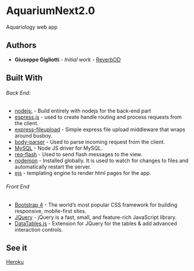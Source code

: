 # AquariumNext2.0
 Aquariology web app
 
 ## Authors

* **Giuseppe Gigliotti** - *Initial work* - [ReverbOD](https://gigliottigiuseppe.it)
 
## Built With
###### Back End:
* [nodejs:](https://nodejs.org/en/) - Build entirely with nodejs for the back-end part
* [espress.js](https://expressjs.com/it/) - used to create handle routing and process requests from the client.
* [express-fileupload](https://www.npmjs.com/package/express-fileupload) - Simple express file upload middleware that wraps around busboy.
* [body-parser](https://www.npmjs.com/package/body-parser) - Used to parse incoming request from the client.
* [MySQL](https://www.npmjs.com/package/mysql) - Node JS driver for MySQL.
* [req-flash](https://www.npmjs.com/package/req-flash) - Used to send flash messages to the view.
* [nodemon](https://www.npmjs.com/package/nodemon) - Installed globally. It is used to watch for changes to files and automatically restart the server.
* [ejs](https://ejs.co/) - templating engine to render html pages for the app.

###### Front End
* [Bootstrap 4](https://getbootstrap.com/docs/4.0/getting-started/introduction/) - The world’s most popular CSS framework for building responsive, mobile-first sites.
* [JQuery](https://jquery.com/) - jQuery is a fast, small, and feature-rich JavaScript library.
* [DataTables.js](https://datatables.net/) - Extension for JQuery for the tables & add  advanced interaction controls.

## See it
[Heroku](https://aquariumnext.herokuapp.com/)
